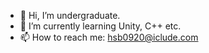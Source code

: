 - 👋 Hi, I’m undergraduate.
- 🌱 I’m currently learning Unity, C++ etc. 
- 📫 How to reach me: hsb0920@iclude.com

<!---
soobinH/soobinH is a ✨ special ✨ repository because its `README.md` (this file) appears on your GitHub profile.
You can click the Preview link to take a look at your changes.
--->
